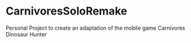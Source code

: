 # CarnivoresSoloRemake
Personal Project to create an adaptation of the mobile game Carnivores Dinosaur Hunter
